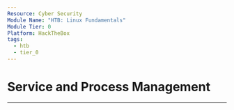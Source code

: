```yaml
---
Resource: Cyber Security
Module Name: "HTB: Linux Fundamentals"
Module Tier: 0
Platform: HackTheBox
tags:
  - htb
  - tier_0
---
```

# Service and Process Management
---
